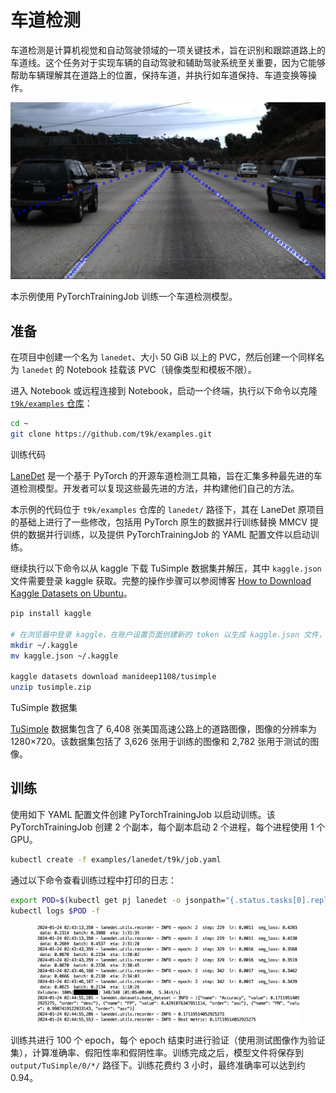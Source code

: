 # 车道检测

车道检测是计算机视觉和自动驾驶领域的一项关键技术，旨在识别和跟踪道路上的车道线。这个任务对于实现车辆的自动驾驶和辅助驾驶系统至关重要，因为它能够帮助车辆理解其在道路上的位置，保持车道，并执行如车道保持、车道变换等操作。

![lane-detection](../assets/examples/lane-detection/lane-detection.jpg)

本示例使用 PyTorchTrainingJob 训练一个车道检测模型。

## 准备

在项目中创建一个名为 `lanedet`、大小 50 GiB 以上的 PVC，然后创建一个同样名为 `lanedet` 的 Notebook 挂载该 PVC（镜像类型和模板不限）。

进入 Notebook 或远程连接到 Notebook，启动一个终端，执行以下命令以克隆 <a target="_blank" rel="noopener noreferrer" href="https://github.com/t9k/examples">`t9k/examples` 仓库</a>：

```bash
cd ~
git clone https://github.com/t9k/examples.git
```

<aside class="note info">
<div class="title">训练代码</div>

<a target="_blank" rel="noopener noreferrer" href="https://github.com/Turoad/lanedet">LaneDet</a> 是一个基于 PyTorch 的开源车道检测工具箱，旨在汇集多种最先进的车道检测模型。开发者可以复现这些最先进的方法，并构建他们自己的方法。

本示例的代码位于 `t9k/examples` 仓库的 `lanedet/` 路径下，其在 LaneDet 原项目的基础上进行了一些修改，包括用 PyTorch 原生的数据并行训练替换 MMCV 提供的数据并行训练，以及提供 PyTorchTrainingJob 的 YAML 配置文件以启动训练。

</aside>

继续执行以下命令以从 kaggle 下载 TuSimple 数据集并解压，其中 `kaggle.json` 文件需要登录 kaggle 获取。完整的操作步骤可以参阅博客 <a target="_blank" rel="noopener noreferrer" href="https://www.endtoend.ai/tutorial/how-to-download-kaggle-datasets-on-ubuntu/">How to Download Kaggle Datasets on Ubuntu</a>。

```bash
pip install kaggle

# 在浏览器中登录 kaggle，在账户设置页面创建新的 token 以生成 kaggle.json 文件，将其上传到 Notebook
mkdir ~/.kaggle
mv kaggle.json ~/.kaggle

kaggle datasets download manideep1108/tusimple
unzip tusimple.zip
```

<aside class="note info">
<div class="title">TuSimple 数据集</div>

<a target="_blank" rel="noopener noreferrer" href="https://www.kaggle.com/datasets/manideep1108/tusimple?resource=download">TuSimple</a> 数据集包含了 6,408 张美国高速公路上的道路图像，图像的分辨率为 1280×720。该数据集包括了 3,626 张用于训练的图像和 2,782 张用于测试的图像。

</aside>

## 训练

使用如下 YAML 配置文件创建 PyTorchTrainingJob 以启动训练。该 PyTorchTrainingJob 创建 2 个副本，每个副本启动 2 个进程，每个进程使用 1 个 GPU。

```bash
kubectl create -f examples/lanedet/t9k/job.yaml
```

通过以下命令查看训练过程中打印的日志：

```bash
export POD=$(kubectl get pj lanedet -o jsonpath="{.status.tasks[0].replicas[0].name}")
kubectl logs $POD -f
```

<figure class="screenshot">
  <img alt="log" src="../assets/examples/lane-detection/log.png" class="screenshot"/>
</figure>

训练共进行 100 个 epoch，每个 epoch 结束时进行验证（使用测试图像作为验证集），计算准确率、假阳性率和假阴性率。训练完成之后，模型文件将保存到 `output/TuSimple/0/*/` 路径下。训练花费约 3 小时，最终准确率可以达到约 0.94。

